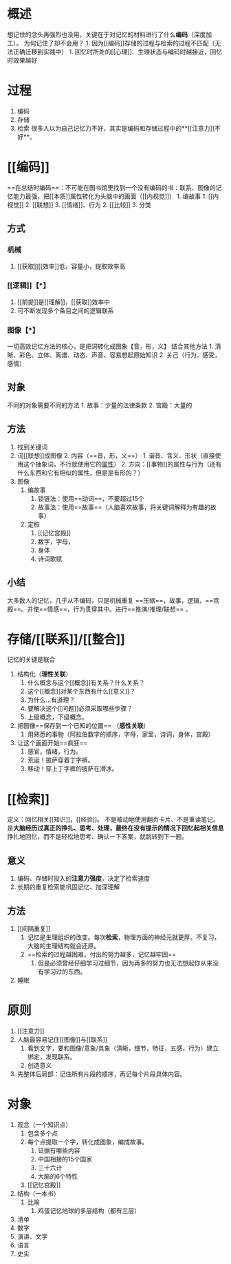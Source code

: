 # 概述
想记住的念头再强烈也没用，关键在于对记忆的材料进行了什么**编码**（深度加工）。
为何记住了却不会用？
	1. 因为[[编码]]存储的过程与检索的过程不匹配（无法正确迁移到实践中）
		1. 回忆时所处的[[心理]]、生理状态与编码时越接近，回忆时效果越好
# 过程
1. 编码
2. 存储
3. 检索
很多人以为自己记忆力不好，其实是编码和存储过程中的**[[注意力]]不好**。
# [[编码]] 
==在总结时编码==：不可能在图书馆里找到一个没有编码的书：联系、图像的记忆能力最强，把[[本质]]属性转化为头脑中的画面（[[内视觉]]）
	1. 编故事
		1. [[内视觉]] 
		2. [[联想]] 
		3. [[情绪]]、行为 
	2. [[比较]] 
	3. 分类
## 方式
### 机械
1. [[获取]][[效率]]低，容量小，提取效率高
### [[逻辑]]【\*】 
1. [[前提]]是[[理解]]，[[获取]]效率中
2. 可不断发现多个条目之间的逻辑联系
### 图像【\*】
一切高效记忆方法的核心，是把词转化成图象【音，形，义】
结合其他方法
	1. 清晰、彩色、立体、离谱、动态、声音、容易想起原始知识
	2. 关己（行为，感受，感情）
## 对象
不同的对象需要不同的方法
	1. 故事：少量的法律条款
	2. 宫殿：大量的
## 方法
1. 找到关键词
2. 词[[联想]]成图像
	2. 内容（==音，形，义==）
		1. 谐音、含义、形状（直接使用这个抽象词，不行就使用它的<u>属性</u>）
		2. 方向：[[事物]]的属性与行为（还有什么东西和它有相似的属性，但是是有形的？）
2. 图像
	1. 编故事
		1. 锁链法：使用==动词==，不要超过15个
		2. 故事法：使用==故事==（人脑喜欢故事，将关键词解释为有趣的故事）
	2. 定桩
		1. [[记忆宫殿]] 
		2. 数字，字母，
		3. 身体
		4. 诗词歌赋
## 小结
大多数人的记忆，几乎从不编码，只是机械重复
==压缩==，故事，逻辑，==宫殿==。并使==情感==，行为贯穿其中。进行==推演/推理/联想== 。
# 存储/[[联系]]/[[整合]] 
记忆的关键是联合
1.  结构化（**理性关联**）
	1. 什么概念与这个[[概念]]有关系？什么关系？
	2. 这个[[概念]]对某个东西有什么[[意义]]？
	3. 为什么...有道理？
	4. 要解决这个[[问题]]必须采取哪些步骤？
	5. 上级概念，下级概念。
2. 把图像==保存到一个已知的位置== （**感性关联**）
	1. 用熟悉的事物（阿拉伯数字的顺序，字母，家里，诗词，身体，宫殿）
3. 让这个画面开始==疯狂== 
	1. 感官，情绪，行为。
	2. 荒诞！披萨穿着丁字裤。
	3. 移动！穿上丁字裤的披萨在滑冰。
# [[检索]] 
定义：回忆相关[[知识]]，[[经验]]。
不是被动地使用翻页卡片、不是重读笔记。是**大脑经历过真正的挣扎、思考、处理，最终在没有提示的情况下回忆起相关信息** 
	挣扎地回忆，而不是轻松地思考、确认一下答案，就跳转到下一题。
## 意义
1. 编码、存储时投入的**注意力强度**，决定了检索速度
2. 长期的重复检索能巩固记忆、加深理解
## 方法
1. [[间隔重复]] 
	1. 记忆是生理组织的改变。每次**检索**，物理方面的神经元就更厚。不复习，大脑的生理结构就会还原。
	2. ==检索的过程越困难，付出的努力越多，记忆越牢固== 
		1. 但是必须曾经仔细学习过细节，因为再多的努力也无法想起你从来没有学习过的东西。
2. 睡眠

# 原则
1. [[注意力]] 
2. 人脑最容易记住[[图像]]与[[联系]] 
	1. 看到文字，要和图像/意象/具象（清晰，细节，特征，五感，行为）建立绑定，发现联系。
	2. 创造意义
3. 先整体后局部：记住所有片段的顺序，再记每个片段具体内容。
# 对象
1. 观念（一个知识点）
	1. 包含多个点
	2. 每个点提取一个字，转化成图象，编成故事。
		1. 证据有哪些内容
		2. 中国相接的15个国家
		3. 三十六计
		4. 大脑的6个特性
	3. [[记忆宫殿]] 
2. 结构（一本书）
	1. 比喻
		1. 鸡蛋记忆地球的多层结构（都有三层）
3. 清单
4. 数字
5. 演讲、文字
6. 语言
7. 史实


[^1]: 一直在努力的效率其实很低，高频率的努力才高效。